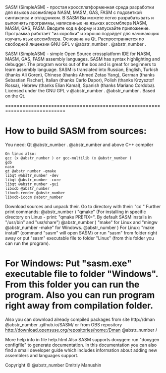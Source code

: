 ﻿SASM (SimpleASM) - простая кроссплатформенная среда разработки для языков ассемблера NASM, MASM, GAS, FASM с подсветкой синтаксиса и отладчиком. В SASM Вы можете легко разрабатывать и выполнять программы, написанные на языках ассемблера NASM, MASM, GAS, FASM. Вводите код в форму и запускайте приложение. Программа работает "из коробки" и хорошо подойдет для начинающих изучать язык ассемблера. Основана на Qt. Распространяется по свободной лицензии GNU GPL v @abstr_number . @abstr_number .

SASM (SimpleASM) - simple Open Source crossplatform IDE for NASM, MASM, GAS, FASM assembly languages. SASM has syntax highlighting and debugger. The program works out of the box and is great for beginners to learn assembly language. SASM is translated into Russian, English, Turkish (thanks Ali Goren), Chinese (thanks Ahmed Zetao Yang), German (thanks Sebastian Fischer), Italian (thanks Carlo Dapor), Polish (thanks Krzysztof Rossa), Hebrew (thanks Elian Kamal), Spanish (thanks Mariano Cordoba). Licensed under the GNU GPL v @abstr_number . @abstr_number . Based on the Qt.

===========================================================================

# How to build SASM from sources:

You need: Qt @abstr_number . @abstr_number and above C++ compiler
    
    
    On linux also: 
    gcc (x @abstr_number ) or gcc-multilib (x @abstr_number )
    gdb
    nasm
    qt @abstr_number -qmake
    libqt @abstr_number -dev
    libqt @abstr_number -core   
    libqt @abstr_number -gui
    libxcb @abstr_number 
    libxcb-render @abstr_number 
    libxcb-icccm @abstr_number
    

Download sources and unpack their. Go to directory with their: "cd " Further print commands: @abstr_number ) "qmake" (For installing in specific directory on Linux - print: "qmake PREFIX=". By default SASM installs in "/usr/bin" and "usr/share") @abstr_number ) "make" for Linux and "mingw @abstr_number -make" for Windows. @abstr_number ) For Linux: "make install" (command "sasm" will open SASM) or run "sasm" from folder right away or put "sasm" executable file to folder "Linux" (from this folder you can run the program).

#  For Windows: Put "sasm.exe" executable file to folder "Windows". From this folder you can run the program. Also you can run program right away from compilation folder.

Also you can download already compiled packages from site http://dman @abstr_number .github.io/SASM/ or from OBS repository http://download.opensuse.org/repositories/home:/Dman @abstr_number /

More help info in file help.html Also SASM supports doxygen: run "doxygen configfile" to generate documentation. In this documentation you can also find a small developer guide which includes information about adding new assemblers and languages support.

Copyright © @abstr_number Dmitriy Manushin

